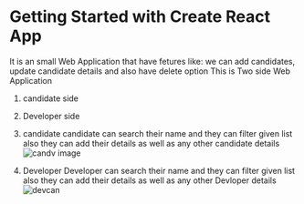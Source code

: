 # Getting Started with Create React App


It is an small Web Application that have fetures like: we can add candidates, update candidate details and also have delete option
This is Two side Web Application 
1) candidate side
2) Developer side
1) candidate
candidate can search their name and they can filter given list also they can add their details as well as any other candidate details
![candv image](https://user-images.githubusercontent.com/129502803/229789804-4fe7178c-4826-4e63-bd07-d93635d75d90.png)

2) Developer
Developer can search their name and they can filter given list also they can add their details as well as any other Devloper details
![devcan](https://user-images.githubusercontent.com/129502803/229792473-59f5202c-25ac-4bac-bb21-65d23c09f61a.png)
